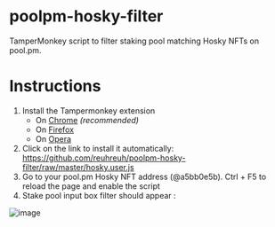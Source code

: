 # poolpm-hosky-filter
TamperMonkey script to filter staking pool matching Hosky NFTs on pool.pm.

# Instructions
1. Install the Tampermonkey extension 
   - On [Chrome](https://chrome.google.com/webstore/detail/tampermonkey/dhdgffkkebhmkfjojejmpbldmpobfkfo) *(recommended)*
   - On [Firefox](https://addons.mozilla.org/en-US/firefox/addon/violentmonkey/)
   - On [Opera](https://addons.opera.com/en/extensions/details/tampermonkey-beta/)
2. Click on the link to install it automatically: https://github.com/reuhreuh/poolpm-hosky-filter/raw/master/hosky.user.js
3. Go to your pool.pm Hosky NFT address (@a5bb0e5b). Ctrl + F5 to reload the page and enable the script
4. Stake pool input box filter should appear :

![image](https://user-images.githubusercontent.com/2742045/165644701-8b87e6af-74f9-44db-a79d-06c9f2144b9f.png)
